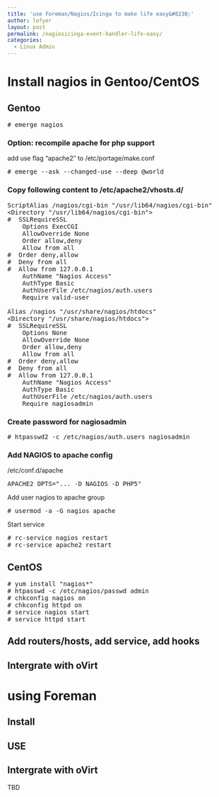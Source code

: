 ```yaml
---
title: 'use Foreman/Nagios/Icinga to make life easy&#8230;'
author: lofyer
layout: post
permalink: /nagiosicinga-event-handler-life-easy/
categories:
  - Linux Admin
---
```

# Install nagios in Gentoo/CentOS

## Gentoo

<pre># emerge nagios</pre>

### Option: recompile apache for php support

add use flag &#8220;apache2&#8243; to /etc/portage/make.conf

<pre># emerge --ask --changed-use --deep @world</pre>

### Copy following content to /etc/apache2/vhosts.d/

<pre>ScriptAlias /nagios/cgi-bin "/usr/lib64/nagios/cgi-bin"
&lt;Directory "/usr/lib64/nagios/cgi-bin"&gt;
#  SSLRequireSSL
    Options ExecCGI
    AllowOverride None
    Order allow,deny
    Allow from all
#  Order deny,allow
#  Deny from all
#  Allow from 127.0.0.1
    AuthName "Nagios Access"
    AuthType Basic
    AuthUserFile /etc/nagios/auth.users
    Require valid-user

Alias /nagios "/usr/share/nagios/htdocs"
&lt;Directory "/usr/share/nagios/htdocs"&gt;
#  SSLRequireSSL
    Options None
    AllowOverride None
    Order allow,deny
    Allow from all
#  Order deny,allow
#  Deny from all
#  Allow from 127.0.0.1
    AuthName "Nagios Access"
    AuthType Basic
    AuthUserFile /etc/nagios/auth.users
    Require nagiosadmin</pre>

### Create password for nagiosadmin

<pre># htpasswd2 -c /etc/nagios/auth.users nagiosadmin</pre>

### Add NAGIOS to apache config

/etc/conf.d/apache

<pre>APACHE2_OPTS="... -D NAGIOS -D PHP5"</pre>

Add user nagios to apache group

<pre># usermod -a -G nagios apache</pre>

Start service

<pre># rc-service nagios restart
# rc-service apache2 restart</pre>

## CentOS

<pre># yum install "nagios*"
# htpasswd -c /etc/nagios/passwd admin
# chkconfig nagios on
# chkconfig httpd on
# service nagios start
# service httpd start
</pre>

## Add routers/hosts, add service, add hooks

## Intergrate with oVirt

# using Foreman

## Install

## USE

## Intergrate with oVirt

TBD